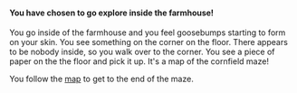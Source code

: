 #### You have chosen to go explore inside the farmhouse!
You go inside of the farmhouse and you feel goosebumps starting to form on your skin. You see something
on the corner on the floor. There appears to be nobody inside, so you walk over to the corner. You see a
piece of paper on the the floor and pick it up. It's a map of the cornfield maze!

You follow the [map](ending.md) to get to the end of the maze.